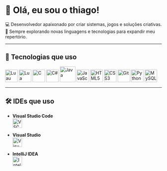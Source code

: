 # 👋 Olá, eu sou o thiago!

💻 Desenvolvedor apaixonado por criar sistemas, jogos e soluções criativas.  
📌 Sempre explorando novas linguagens e tecnologias para expandir meu repertório.  

---


## 🚀 Tecnologias que uso

<p align="left">
  <img src="https://api.iconify.design/simple-icons:luau.svg?color=%23349DFF" alt="Luau" width="40" height="40"/>
  <img src="https://api.iconify.design/simple-icons:lua.svg?color=%232C2D72" alt="Lua" width="40" height="40"/>
  <img src="https://api.iconify.design/simple-icons:c.svg?color=%2300599C" alt="C" width="40" height="40"/>
  <img src="https://api.iconify.design/simple-icons:csharp.svg?color=%23239120" alt="C#" width="40" height="40"/>
  <img src="https://cdn.jsdelivr.net/gh/devicons/devicon/icons/java/java-original.svg" width="50" height="50" alt="Java"/>
  <img src="https://api.iconify.design/simple-icons:javascript.svg?color=%23F7E018" alt="JavaScript" width="40" height="40"/>
  <img src="https://api.iconify.design/simple-icons:html5.svg?color=%23E34F26" alt="HTML5" width="40" height="40"/>
  <img src="https://api.iconify.design/simple-icons:css3.svg?color=%231572B6" alt="CSS3" width="40" height="40"/>
  <img src="https://api.iconify.design/simple-icons:git.svg?color=%23F05032" alt="Git" width="40" height="40"/>
  <img src="https://api.iconify.design/simple-icons:python.svg?color=%233776AB" alt="Python" width="40" height="40"/>
  <img src="https://api.iconify.design/simple-icons:mysql.svg?color=%230077B8" alt="MySQL" width="40" height="40"/>
</p>

---

## 🛠 IDEs que uso

- **Visual Studio Code**  
  <img src="https://api.iconify.design/simple-icons:visualstudiocode.svg?color=%23007ACC" width="30" height="30" alt="VSCode"/>

- **Visual Studio**  
  <img src="https://api.iconify.design/simple-icons:visualstudio.svg?color=%235C2D91" width="30" height="30" alt="Visual Studio"/>

- **IntelliJ IDEA**  
  <img src="https://api.iconify.design/simple-icons:intellijidea.svg?color=%23FF6B00" width="30" height="30" alt="IntelliJ IDEA"/>

